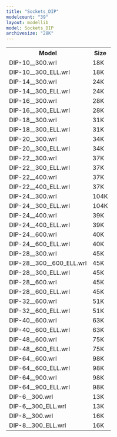 ```yaml
---
title: "Sockets_DIP"
modelcount: "39"
layout: modellib
model: Sockets_DIP
archivesize: "28K"
---
```


<table><tr>
<th>Model</th>
<th>Size</th>
</tr>
<tr><td>DIP-10__300.wrl</td><td>18K</td></tr>
<tr><td>DIP-10__300_ELL.wrl</td><td>18K</td></tr>
<tr><td>DIP-14__300.wrl</td><td>24K</td></tr>
<tr><td>DIP-14__300_ELL.wrl</td><td>24K</td></tr>
<tr><td>DIP-16__300.wrl</td><td>28K</td></tr>
<tr><td>DIP-16__300_ELL.wrl</td><td>28K</td></tr>
<tr><td>DIP-18__300.wrl</td><td>31K</td></tr>
<tr><td>DIP-18__300_ELL.wrl</td><td>31K</td></tr>
<tr><td>DIP-20__300.wrl</td><td>34K</td></tr>
<tr><td>DIP-20__300_ELL.wrl</td><td>34K</td></tr>
<tr><td>DIP-22__300.wrl</td><td>37K</td></tr>
<tr><td>DIP-22__300_ELL.wrl</td><td>37K</td></tr>
<tr><td>DIP-22__400.wrl</td><td>37K</td></tr>
<tr><td>DIP-22__400_ELL.wrl</td><td>37K</td></tr>
<tr><td>DIP-24__300.wrl</td><td>104K</td></tr>
<tr><td>DIP-24__300_ELL.wrl</td><td>104K</td></tr>
<tr><td>DIP-24__400.wrl</td><td>39K</td></tr>
<tr><td>DIP-24__400_ELL.wrl</td><td>39K</td></tr>
<tr><td>DIP-24__600.wrl</td><td>40K</td></tr>
<tr><td>DIP-24__600_ELL.wrl</td><td>40K</td></tr>
<tr><td>DIP-28__300.wrl</td><td>45K</td></tr>
<tr><td>DIP-28__300__600_ELL.wrl</td><td>45K</td></tr>
<tr><td>DIP-28__300_ELL.wrl</td><td>45K</td></tr>
<tr><td>DIP-28__600.wrl</td><td>45K</td></tr>
<tr><td>DIP-28__600_ELL.wrl</td><td>45K</td></tr>
<tr><td>DIP-32__600.wrl</td><td>51K</td></tr>
<tr><td>DIP-32__600_ELL.wrl</td><td>51K</td></tr>
<tr><td>DIP-40__600.wrl</td><td>63K</td></tr>
<tr><td>DIP-40__600_ELL.wrl</td><td>63K</td></tr>
<tr><td>DIP-48__600.wrl</td><td>75K</td></tr>
<tr><td>DIP-48__600_ELL.wrl</td><td>75K</td></tr>
<tr><td>DIP-64__600.wrl</td><td>98K</td></tr>
<tr><td>DIP-64__600_ELL.wrl</td><td>98K</td></tr>
<tr><td>DIP-64__900.wrl</td><td>98K</td></tr>
<tr><td>DIP-64__900_ELL.wrl</td><td>98K</td></tr>
<tr><td>DIP-6__300.wrl</td><td>13K</td></tr>
<tr><td>DIP-6__300_ELL.wrl</td><td>13K</td></tr>
<tr><td>DIP-8__300.wrl</td><td>16K</td></tr>
<tr><td>DIP-8__300_ELL.wrl</td><td>16K</td></tr>
